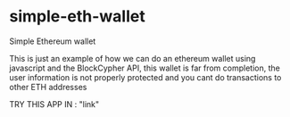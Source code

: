 # simple-eth-wallet
Simple Ethereum wallet

This is just an example of how we can do an ethereum wallet using javascript and the BlockCypher API, this wallet is far from completion, the user information is not properly protected and you cant do transactions to other ETH addresses

TRY THIS APP IN : "link"
